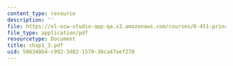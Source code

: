 ```yaml
---
content_type: resource
description: ''
file: https://ol-ocw-studio-app-qa.s3.amazonaws.com/courses/6-451-principles-of-digital-communication-ii-spring-2005/586348b4c9923d82157938ca47aef270_chap1_3.pdf
file_type: application/pdf
resourcetype: Document
title: chap1_3.pdf
uid: 586348b4-c992-3d82-1579-38ca47aef270
---
```

